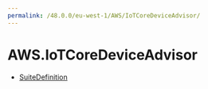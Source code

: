 ```yaml
---
permalink: /48.0.0/eu-west-1/AWS/IoTCoreDeviceAdvisor/
---
```


# AWS.IoTCoreDeviceAdvisor



* [SuiteDefinition](SuiteDefinition.md)